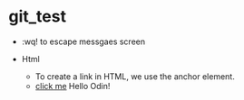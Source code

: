 # git_test
* :wq! to escape messgaes screen 

* Html
    * To create a link in HTML, we use the anchor element. 
    * <a href="https://www.theodinproject.com/about">click me</a>
Hello Odin!